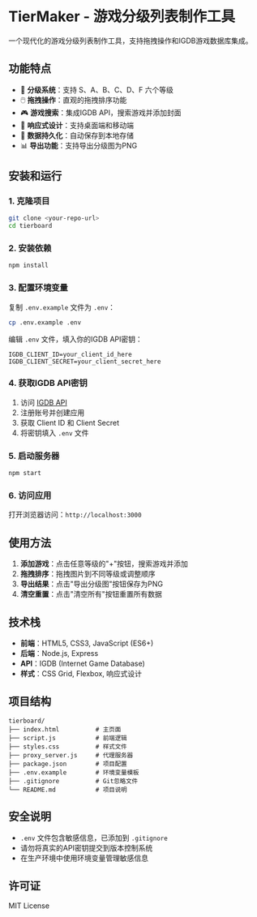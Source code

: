 # TierMaker - 游戏分级列表制作工具

一个现代化的游戏分级列表制作工具，支持拖拽操作和IGDB游戏数据库集成。

## 功能特点

- 🎯 **分级系统**：支持 S、A、B、C、D、F 六个等级
- 🖱️ **拖拽操作**：直观的拖拽排序功能
- 🎮 **游戏搜索**：集成IGDB API，搜索游戏并添加封面
- 📱 **响应式设计**：支持桌面端和移动端
- 💾 **数据持久化**：自动保存到本地存储
- 📊 **导出功能**：支持导出分级图为PNG

## 安装和运行

### 1. 克隆项目
```bash
git clone <your-repo-url>
cd tierboard
```

### 2. 安装依赖
```bash
npm install
```

### 3. 配置环境变量
复制 `.env.example` 文件为 `.env`：
```bash
cp .env.example .env
```

编辑 `.env` 文件，填入你的IGDB API密钥：
```env
IGDB_CLIENT_ID=your_client_id_here
IGDB_CLIENT_SECRET=your_client_secret_here
```

### 4. 获取IGDB API密钥
1. 访问 [IGDB API](https://api.igdb.com/)
2. 注册账号并创建应用
3. 获取 Client ID 和 Client Secret
4. 将密钥填入 `.env` 文件

### 5. 启动服务器
```bash
npm start
```

### 6. 访问应用
打开浏览器访问：`http://localhost:3000`

## 使用方法

1. **添加游戏**：点击任意等级的"+"按钮，搜索游戏并添加
2. **拖拽排序**：拖拽图片到不同等级或调整顺序
3. **导出结果**：点击"导出分级图"按钮保存为PNG
4. **清空重置**：点击"清空所有"按钮重置所有数据

## 技术栈

- **前端**：HTML5, CSS3, JavaScript (ES6+)
- **后端**：Node.js, Express
- **API**：IGDB (Internet Game Database)
- **样式**：CSS Grid, Flexbox, 响应式设计

## 项目结构

```
tierboard/
├── index.html          # 主页面
├── script.js           # 前端逻辑
├── styles.css          # 样式文件
├── proxy_server.js     # 代理服务器
├── package.json        # 项目配置
├── .env.example        # 环境变量模板
├── .gitignore          # Git忽略文件
└── README.md           # 项目说明
```

## 安全说明

- `.env` 文件包含敏感信息，已添加到 `.gitignore`
- 请勿将真实的API密钥提交到版本控制系统
- 在生产环境中使用环境变量管理敏感信息

## 许可证

MIT License
